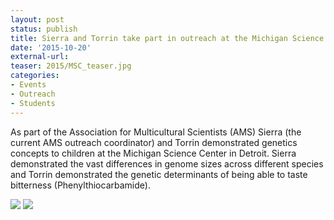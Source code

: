 ```yaml
---
layout: post
status: publish
title: Sierra and Torrin take part in outreach at the Michigan Science Center in Detroit
date: '2015-10-20'
external-url:
teaser: 2015/MSC_teaser.jpg
categories:
- Events
- Outreach
- Students
---
```


As part of the Association for Multicultural Scientists (AMS) Sierra (the current AMS outreach coordinator) and Torrin demonstrated genetics concepts to children at the Michigan Science Center in Detroit. Sierra demonstrated the vast differences in genome sizes across different species and Torrin demonstrated the genetic determinants of being able to taste bitterness (Phenylthiocarbamide).

<img src="{{ site.url }}/assets/news_graphics/2015-10-20-MSC1.jpg">
<img src="{{ site.url }}/assets/news_graphics/2015-10-20-MSC2.jpg">
